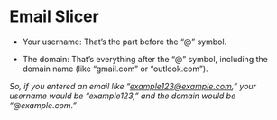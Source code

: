 # Email Slicer

- Your username: That’s the part before the “@” symbol.

- The domain: That’s everything after the “@” symbol, including the domain name (like “gmail.com” or “outlook.com”).

*So, if you entered an email like “example123@example.com,” your username would be “example123,” and the domain would be “@example.com.”*